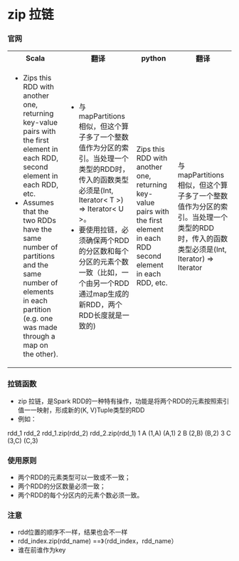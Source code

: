 # zip 拉链

### 官网

<table>
    <tr>
        <th>Scala</th>
        <th>翻译</th>
        <th>python</th>
        <th>翻译</th>
    </tr>
    <tr>
        <td>
            <ul>
                <li>Zips this RDD with another one, returning key-value pairs with the first element in each RDD, second element in each RDD, etc.</li>
                <li>Assumes that the two RDDs have the same number of partitions and the same number of elements in each partition (e.g. one was made through a map on the other).</li>
            </ul>
        </td>
        <td>
            <ul>
                <li>与mapPartitions相似，但这个算子多了一个整数值作为分区的索引。当处理一个<T>类型的RDD时，传入的函数类型必须是(Int, Iterator< T >) => Iterator< U >。</li>
                <li>要使用拉链，必须确保两个RDD的分区数和每个分区的元素个数一致（比如，一个由另一个RDD通过map生成的新RDD，两个RDD长度就是一致的)  </li>
            </ul>
        </td>
        <td>Zips this RDD with another one, returning key-value pairs with the first element in each RDD second element in each RDD, etc.</td>
        <td>与mapPartitions相似，但这个算子多了一个整数值作为分区的索引。当处理一个类型的RDD时，传入的函数类型必须是(Int, Iterator) => Iterator</td>
    </tr>
</table>




### 拉链函数
- zip 拉链，是Spark RDD的一种特有操作，功能是将两个RDD的元素按照索引值一一映射，形成新的(K, V)Tuple类型的RDD
- 例如：

rdd_1	rdd_2	rdd_1.zip(rdd_2)	rdd_2.zip(rdd_1)
1	A	(1,A)	(A,1)
2	B	(2,B)	(B,2)
3	C	(3,C)	(C,3)

### 使用原则
- 两个RDD的元素类型可以一致或不一致；
- 两个RDD的分区数量必须一致；
- 两个RDD的每个分区内的元素个数必须一致。

### 注意
- rdd位置的顺序不一样，结果也会不一样
- rdd_index.zip(rdd_name) ==》（rdd_index，rdd_name）
- 谁在前谁作为key